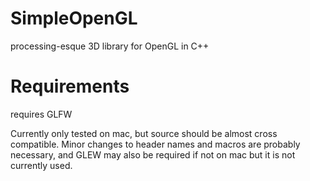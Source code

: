 # SimpleOpenGL
processing-esque 3D library for OpenGL in C++

# Requirements
requires GLFW

Currently only tested on mac, but source should be almost cross compatible. Minor changes to header names and macros are probably necessary, and GLEW may also be required if not on mac but it is not currently used.
